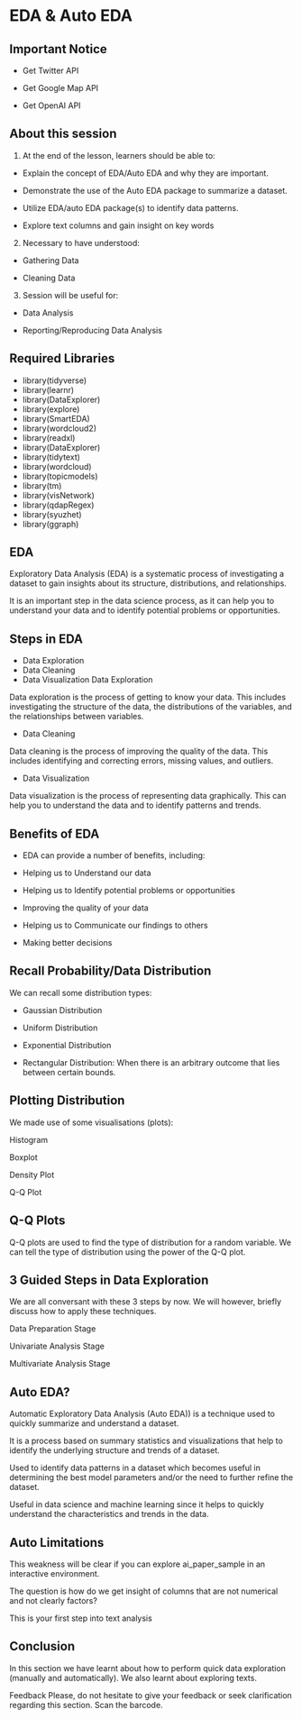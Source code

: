 # EDA & Auto EDA

## Important Notice
- Get Twitter API

- Get Google Map API

- Get OpenAI API

## About this session

1. At the end of the lesson, learners should be able to:

- Explain the concept of EDA/Auto EDA and why they are important.

- Demonstrate the use of the Auto EDA package to summarize a dataset.

- Utilize EDA/auto EDA package(s) to identify data patterns.

- Explore text columns and gain insight on key words

2. Necessary to have understood:

- Gathering Data

- Cleaning Data

3. Session will be useful for:

- Data Analysis

- Reporting/Reproducing Data Analysis

## Required Libraries
- library(tidyverse)
- library(learnr)
- library(DataExplorer)
- library(explore)
- library(SmartEDA)
- library(wordcloud2)
- library(readxl)
- library(DataExplorer)
- library(tidytext)
- library(wordcloud)
- library(topicmodels)
- library(tm)
- library(visNetwork)
- library(qdapRegex)
- library(syuzhet)
- library(ggraph)

## EDA 

Exploratory Data Analysis (EDA) is a systematic process of investigating a dataset to gain insights about its structure, distributions, and relationships.


It is an important step in the data science process, as it can help you to understand your data and to identify potential problems or opportunities.

## Steps in EDA

- Data Exploration
- Data Cleaning
- Data Visualization
Data Exploration

Data exploration is the process of getting to know your data. This includes investigating the structure of the data, the distributions of the variables, and the relationships between variables.

- Data Cleaning

Data cleaning is the process of improving the quality of the data. This includes identifying and correcting errors, missing values, and outliers.

- Data Visualization

Data visualization is the process of representing data graphically. This can help you to understand the data and to identify patterns and trends.

## Benefits of EDA
- EDA can provide a number of benefits, including:

- Helping us to Understand our data

- Helping us to Identify potential problems or opportunities

- Improving the quality of your data

- Helping us to Communicate our findings to others

- Making better decisions

## Recall Probability/Data Distribution
We can recall some distribution types:

- Gaussian Distribution

- Uniform Distribution

- Exponential Distribution

- Rectangular Distribution: When there is an arbitrary outcome that lies between certain bounds.

## Plotting Distribution
We made use of some visualisations (plots):

Histogram

Boxplot

Density Plot

Q-Q Plot

## Q-Q Plots
Q-Q plots are used to find the type of distribution for a random variable. We can tell the type of distribution using the power of the Q-Q plot.

## 3 Guided Steps in Data Exploration
We are all conversant with these 3 steps by now. We will however, briefly discuss how to apply these techniques.

Data Preparation Stage

Univariate Analysis Stage

Multivariate Analysis Stage



## Auto EDA?

Automatic Exploratory Data Analysis (Auto EDA)) is a technique used to quickly summarize and understand a dataset.

It is a process based on summary statistics and visualizations that help to identify the underlying structure and trends of a dataset.

Used to identify data patterns in a dataset which becomes useful in determining the best model parameters and/or the need to further refine the dataset.

Useful in data science and machine learning since it helps to quickly understand the characteristics and trends in the data.



## Auto Limitations
This weakness will be clear if you can explore ai_paper_sample in an interactive environment.

The question is how do we get insight of columns that are not numerical and not clearly factors?

This is your first step into text analysis


## Conclusion
In this section we have learnt about how to perform quick data exploration (manually and automatically). We also learnt about exploring texts.

Feedback Please, do not hesitate to give your feedback or seek clarification regarding this section. Scan the barcode.

